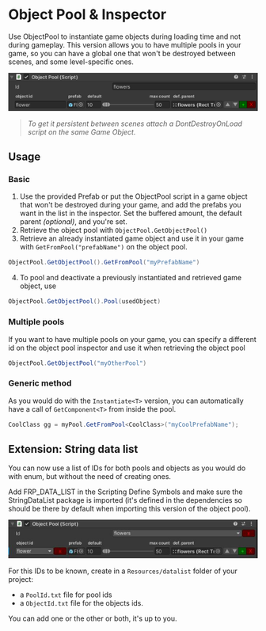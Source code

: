 # Object Pool & Inspector

Use ObjectPool to instantiate game objects during loading time and not during gameplay.
This version allows you to have multiple pools in your game, so you can have a global one that won't be destroyed between scenes, and some level-specific ones.

![object pool inspector](Documentation~/images/object_pool.png)

> *To get it persistent between scenes attach a DontDestroyOnLoad script on the same Game Object.*

## Usage

### Basic

1. Use the provided Prefab or put the ObjectPool script in a game object that won't be destroyed during your game, and add the prefabs you want in the list in the inspector. Set the buffered amount, the default parent *(optional)*, and you're set.
2. Retrieve the object pool with ```ObjectPool.GetObjectPool()```
3. Retrieve an already instantiated game object and use it in your game with ```GetFromPool("prefabName")``` on the object pool.

```C#
ObjectPool.GetObjectPool().GetFromPool("myPrefabName")
```

4. To pool and deactivate a previously instantiated and retrieved game object, use

```C#
ObjectPool.GetObjectPool().Pool(usedObject)
```

### Multiple pools

If you want to have multiple pools on your game, you can specify a different id on the object pool inspector and use it when retrieving the object pool

```C#
ObjectPool.GetObjectPool("myOtherPool")
```

### Generic method

As you would do with the ```Instantiate<T>``` version, you can automatically have a call of ```GetComponent<T>``` from inside the pool.

```C#
CoolClass gg = myPool.GetFromPool<CoolClass>("myCoolPrefabName");
```

## Extension: String data list

You can now use a list of IDs for both pools and objects as you would do with enum, but without the need of creating ones.

Add FRP_DATA_LIST in the Scripting Define Symbols and make sure the StringDataList package is imported (it's defined in the dependencies so should be there by default when importing this version of the object pool).

![object pool inspector](Documentation~/images/object_pool_with_ids.JPG)

For this IDs to be known, create in a ```Resources/datalist``` folder of your project:
- a ```PoolId.txt``` file for pool ids
- a ```ObjectId.txt``` file for the objects ids.

You can add one or the other or both, it's up to you.